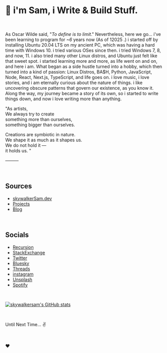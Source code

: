 # 👋 i'm Sam, i Write & Build Stuff.

&nbsp;

As Oscar Wilde said, "*To define is to limit*." Nevertheless, here we go... i've been learning to program for *~6* years now (As of 12025 .) i started off by installing Ubuntu 20.04 LTS on my ancient PC, which was having a hard time with Windows 10. i tried various OSes since then. i tried Windows 7, 8, and now, 11. i also tried many other Linux distros, and Ubuntu just felt like that sweet spot. i started learning more and more, as life went on and on, and here i am. What began as a side hustle turned into a hobby, which then turned into a kind of passion: Linux Distros, BA$H, Python, JavaScript, Node, React, Next.js, TypeScript, and life goes on. i love music, i love stories, and i am eternally curious about the nature of things. i like uncovering obscure patterns that govern our existence, as you know it. Along the way, my journey became a story of its own, so i started to write things down, and now i love writing more than anything.

"As artists,  
We always try to create  
something more than ourselves,  
something bigger than ourselves.  

Creations are symbiotic in nature.  
We shape it as much as it shapes us.  
We do not hold it —  
it holds us. "  

———

&nbsp;

## Sources

- [skywalkerSam.dev](https://skywalkersam.dev)
- [Projects](https://projects.skywalkersam.dev)
- [Blog](https://blog.skywalkersam.dev)

&nbsp;

## Socials

- [Recursion](https://github.com/skywalkerSam)
- [StackExchange](https://stackexchange.com/users/23612310/skywalkersam?tab=accounts)
- [Twitter](https://twitter.com/skywalkerSam_)
- [Bluesky](https://bsky.app/profile/skywalkersam.bsky.social)
- [Threads](https://www.threads.com/@skywalkersam_)
- [instagram](https://www.instagram.com/skywalkersam_)
- [Unsplash](https://unsplash.com/@skywalkersam)
- [Spotify](https://open.spotify.com/user/31x6piag76tphjk2xeblvn2ea4gi)

&nbsp;

<a href="http://www.github.com/skywalkersam"><img src="https://github-readme-stats.vercel.app/api?username=skywalkersam&show_icons=true&hide=&count_private=true&title_color=22c55e&text_color=3382ed&icon_color=22c55e&bg_color=000000&hide_border=true&show_icons=true" alt="skywalkersam's GitHub stats" /></a>

&nbsp;

Until Next Time... ✌️

&nbsp;

❤️

&nbsp;
